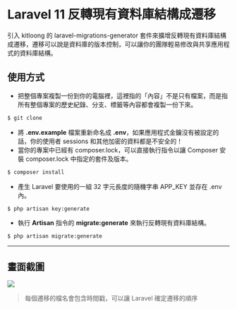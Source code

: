 # Laravel 11 反轉現有資料庫結構成遷移

引入 kitloong 的 laravel-migrations-generator 套件來擴增反轉現有資料庫結構成遷移，遷移可以說是資料庫的版本控制，可以讓你的團隊輕易修改與共享應用程式的資料庫結構。

## 使用方式
- 把整個專案複製一份到你的電腦裡，這裡指的「內容」不是只有檔案，而是指所有整個專案的歷史紀錄、分支、標籤等內容都會複製一份下來。
```sh
$ git clone
```
- 將 __.env.example__ 檔案重新命名成 __.env__，如果應用程式金鑰沒有被設定的話，你的使用者 sessions 和其他加密的資料都是不安全的！
- 當你的專案中已經有 composer.lock，可以直接執行指令以讓 Composer 安裝 composer.lock 中指定的套件及版本。
```sh
$ composer install
```
- 產生 Laravel 要使用的一組 32 字元長度的隨機字串 APP_KEY 並存在 .env 內。
```sh
$ php artisan key:generate
```
- 執行 __Artisan__ 指令的 __migrate:generate__ 來執行反轉現有資料庫結構。
```sh
$ php artisan migrate:generate
```

----

## 畫面截圖
![](https://i.imgur.com/0ZEa6oA.png)
> 每個遷移的檔名會包含時間戳，可以讓 Laravel 確定遷移的順序

